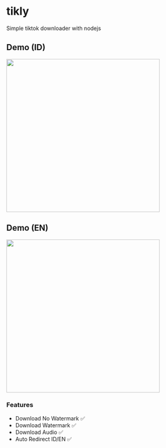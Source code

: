 # tikly
Simple tiktok downloader with nodejs

## Demo (ID)
<a href="https://tikly.my.id/id"><img width="400px" src="https://tikly.my.id/assets/img/preview-id.png" /></a>

## Demo (EN)
<a href="https://tikly.my.id/en"><img width="400px" src="https://tikly.my.id/assets/img/preview-en.png" /></a>

### Features
* Download No Watermark ✅
* Download Watermark ✅
* Download Audio ✅
* Auto Redirect ID/EN ✅
